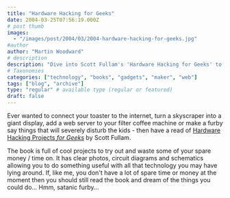 ```yaml
---
title: "Hardware Hacking for Geeks"
date: 2004-03-25T07:56:19.000Z
# post thumb
images:
  - "/images/post/2004/03/2004-hardware-hacking-for-geeks.jpg"
#author
author: "Martin Woodward"
# description
description: "Dive into Scott Fullam's 'Hardware Hacking for Geeks' to explore fun, quirky projects that transform everyday gadgets into tech marvels."
# Taxonomies
categories: ["technology", "books", "gadgets", "maker", "web"]
tags: ["blog", "archive"]
type: "regular" # available type (regular or featured)
draft: false
---
```


Ever wanted to connect your toaster to the internet, turn a skyscraper into a giant display, add a web server to your filter coffee machine or make a furby say things that will severely disturb the kids - then have a read of [Hardware Hacking Projects _for Geeks_](http://www.amazon.co.uk/exec/obidos/ASIN/0596003145/woodwardwebcom) by Scott Fullam.

The book is full of cool projects to try out and waste some of your spare money / time on. It has clear photos, circuit diagrams and schematics allowing you to do something useful with all that technology you may have lying around. If, like me, you don't have a lot of spare time or money at the moment then you should still read the book and dream of the things you could do... Hmm, satanic furby...
